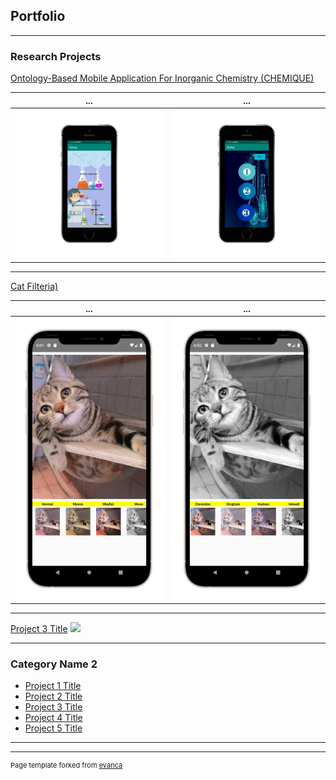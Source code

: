 ## Portfolio

---

### Research Projects

[Ontology-Based Mobile Application For Inorganic Chemistry (CHEMIQUE)](https://github.com/yazyazz/ChemiqueCOM3D/)
  

...                         |  ...
:-------------------------:|:-------------------------:
![](images/ch1.png)  |  ![](images/ch5.png)


---
[Cat Filteria)](https://github.com/yazyazz/ChemiqueCOM3D/)
  

...                         |  ...
:-------------------------:|:-------------------------:
![](images/filter1Potrait.png)  |  ![](images/filter2Potrait.png)


---
[Project 3 Title](http://example.com/)
<img src="images/dummy_thumbnail.jpg?raw=true"/>

---

### Category Name 2

- [Project 1 Title](http://example.com/)
- [Project 2 Title](http://example.com/)
- [Project 3 Title](http://example.com/)
- [Project 4 Title](http://example.com/)
- [Project 5 Title](http://example.com/)

---




---
<p style="font-size:11px">Page template forked from <a href="https://github.com/evanca/quick-portfolio">evanca</a></p>
<!-- Remove above link if you don't want to attibute -->

